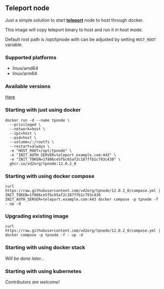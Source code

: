 Teleport node
-------------

Just a simple solution to start **[teleport](https://goteleport.com/)** node to host through docker.

This image will copy teleport binary to host and run it in host mode.

Default root path is /opt/tpnode with can be adjusted by setting `HOST_ROOT` variable.

### Supported platforms

* linux/amd64
* linux/arm64

### Available versions

[Here](https://github.com/users/vd2org/packages/container/package/tpnode)

### Starting with just using docker

```shell
docker run -d --name tpnode \
  --privileged \
  --network=host \
  --ipc=host \
  --pid=host \
  --volume=/:/rootfs \
  --restart=always \
  -e "HOST_ROOT=/opt/tpnode" \
  -e "INIT_AUTH_SERVER=teleport.example.com:443" \
  -e "INIT_TOKEN=1f806ce5fbc65af2c187ffb1c793c430" \
  ghcr.io/vd2org/tpnode:12.0.2_0
```

### Starting with using docker compose

```shell
curl https://raw.githubusercontent.com/vd2org/tpnode/12.0.2_0/compose.yml |
INIT_TOKEN=1f806ce5fbc65af2c187ffb1c793c430 INIT_AUTH_SERVER=teleport.example.com:443 docker compose -p tpnode -f - up -d
```

### Upgrading existing image

```shell
curl https://raw.githubusercontent.com/vd2org/tpnode/12.0.2_0/compose.yml | docker compose -p tpnode -f - up -d
```

### Starting with using docker stack

_Will be done later..._

### Starting with using kubernetes

_Contributors are welcome!_
